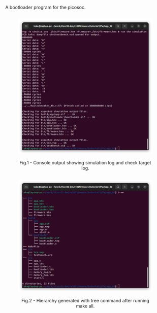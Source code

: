 A bootloader program for the picosoc.

<figure style="display:inline-block;" >
<img src="./.figs/Screenshot from 2023-11-25 14-46-45.png" alt="Console output showing simulation log and check target log." style="vertical-align:top;">
<figcaption style="text-align:center;"><br>Fig.1 - Console output showing simulation log and check target log.</figcaption>
</figure>

<figure style="display:inline-block;" >
<img src="./.figs/Screenshot from 2023-11-25 14-30-10.png" alt="Hierarchy generated with tree command after running make all." style="vertical-align:top;">
<figcaption style="text-align:center;"><br>Fig.2 - Hierarchy generated with tree command after running make all.</figcaption>
</figure>
